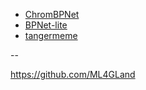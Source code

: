 - [ChromBPNet](https://github.com/kundajelab/chrombpnet)
- [BPNet-lite](https://github.com/jmschrei/bpnet-lite)
- [tangermeme](https://github.com/jmschrei/tangermeme)

--

https://github.com/ML4GLand
